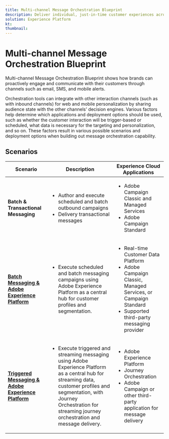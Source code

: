 ```yaml
---
title: Multi-channel Message Orchestration Blueprint
description: Deliver individual, just-in-time customer experiences across screens.
solution: Experience Platform
kt: 
thumbnail: 
---
```


# Multi-channel Message Orchestration Blueprint

Multi-channel Message Orchestration Blueprint shows how brands can proactively engage and communicate with their customers through channels such as email, SMS, and mobile alerts. 

Orchestration tools can integrate with other interaction channels (such as with inbound channels) for web and mobile personalization by sharing audience state with the other channels' decision engines. Various factors help determine which applications and deployment options should be used, such as whether the customer interaction will be trigger-based or scheduled, what data is necessary for the targeting and personalization, and so on. These factors result in various possible scenarios and deployment options when building out message orchestration capability.

## Scenarios


| Scenario | Description |  Experience Cloud Applications | 
|---|---|---|
| **Batch & Transactional Messaging**  | <ul><li>Author and execute scheduled and batch outbound campaigns</li><li>Delivery transactional messages</li></ul> | <ul><li>Adobe Campaign Classic and Managed Services</li><li>Adobe Campaign Standard</li></ul>| 
| **[Batch Messaging & Adobe Experience Platform](aepmessaging.md)** | <ul><li>Execute scheduled and batch messaging campaigns using Adobe Experience Platform as a central hub for customer profiles and segmentation.</li></ul> | <ul><li>Real-time Customer Data Platform</li><li>Adobe Campaign Classic, Managed Services, or Campaign Standard</li><li>Supported third-party messaging provider</li></ul> |
| **[Triggered Messaging & Adobe Experience Platform](triggered.md)** | <ul><li>Execute triggered and streaming messaging using Adobe Experience Platform as a central hub for streaming data, customer profiles and segmentation, with Journey Orchestration for streaming journey orchestration and message delivery.</li></ul> | <ul><li>Adobe Experience Platform</li><li>Journey Orchestration</li><li>Adobe Campaign or other third-party application for message delivery</li></ul> |
